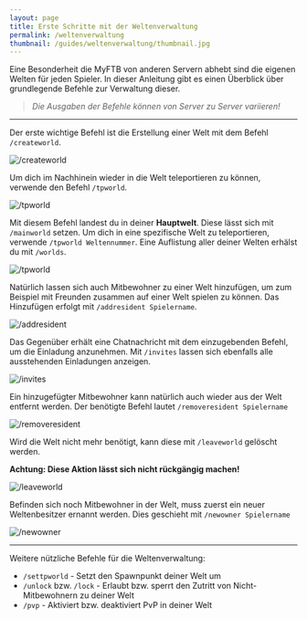 ```yaml
---
layout: page
title: Erste Schritte mit der Weltenverwaltung
permalink: /weltenverwaltung
thumbnail: /guides/weltenverwaltung/thumbnail.jpg
---
```


Eine Besonderheit die MyFTB von anderen Servern abhebt sind die eigenen Welten für jeden Spieler. In dieser Anleitung gibt es einen Überblick über grundlegende Befehle zur Verwaltung dieser.

> *Die Ausgaben der Befehle können von Server zu Server variieren!*

---

Der erste wichtige Befehl ist die Erstellung einer Welt mit dem Befehl `/createworld`.

![/createworld](/guides/weltenverwaltung/createworld.jpg)

Um dich im Nachhinein wieder in die Welt teleportieren zu können, verwende den Befehl `/tpworld`.

![/tpworld](/guides/weltenverwaltung/tpworld_mw.jpg)

Mit diesem Befehl landest du in deiner **Hauptwelt**. Diese lässt sich mit `/mainworld` setzen. Um dich in eine spezifische Welt zu teleportieren, verwende `/tpworld Weltennummer`. Eine Auflistung aller deiner Welten erhälst du mit `/worlds`.

![/tpworld](/guides/weltenverwaltung/tpworld.jpg)

Natürlich lassen sich auch Mitbewohner zu einer Welt hinzufügen, um zum Beispiel mit Freunden zusammen auf einer Welt spielen zu können. Das Hinzufügen erfolgt mit `/addresident Spielername`.

![/addresident](/guides/weltenverwaltung/addresident.jpg)

Das Gegenüber erhält eine Chatnachricht mit dem einzugebenden Befehl, um die Einladung anzunehmen. Mit `/invites` lassen sich ebenfalls alle ausstehenden Einladungen anzeigen.

![/invites](/guides/weltenverwaltung/invites.jpg)

Ein hinzugefügter Mitbewohner kann natürlich auch wieder aus der Welt entfernt werden. Der benötigte Befehl lautet `/removeresident Spielername`

![/removeresident](/guides/weltenverwaltung/removeresident.jpg)

Wird die Welt nicht mehr benötigt, kann diese mit `/leaveworld` gelöscht werden. 

**Achtung: Diese Aktion lässt sich nicht rückgängig machen!**

![/leaveworld](/guides/weltenverwaltung/leaveworld.jpg)

Befinden sich noch Mitbewohner in der Welt, muss zuerst ein neuer Weltenbesitzer ernannt werden. Dies geschieht mit `/newowner Spielername`

![/newowner](/guides/weltenverwaltung/newowner.jpg)

---

Weitere nützliche Befehle für die Weltenverwaltung:

- `/settpworld` - Setzt den Spawnpunkt deiner Welt um
- `/unlock` bzw. `/lock` - Erlaubt bzw. sperrt den Zutritt von Nicht-Mitbewohnern zu deiner Welt
- `/pvp` - Aktiviert bzw. deaktiviert PvP in deiner Welt